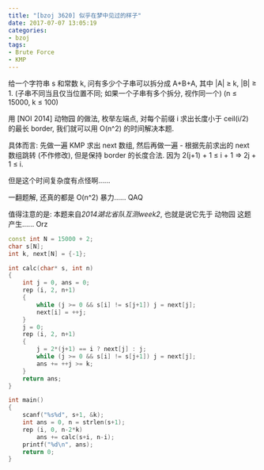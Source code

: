 ```yaml
---
title: "[bzoj 3620] 似乎在梦中见过的样子"
date: 2017-07-07 13:05:19
categories:
- bzoj
tags:
- Brute Force
- KMP
---
```

给一个字符串 s 和常数 k, 问有多少个子串可以拆分成 A+B+A, 其中 |A| &ge; k, |B| &ge; 1. (子串不同当且仅当位置不同; 如果一个子串有多个拆分, 视作同一个) (n &le; 15000, k &le; 100)
<!--more-->
用 [NOI 2014] 动物园 的做法, 枚举左端点, 对每个前缀 i 求出长度小于 ceil(i/2) 的最长 border, 我们就可以用 O(n^2) 的时间解决本题.

具体而言: 先做一遍 KMP 求出 next 数组, 然后再做一遍 - 根据先前求出的 next 数组跳转 (不作修改), 但是保持 border 的长度合法. 因为 2(j+1) + 1 &le; i + 1 => 2j + 1 &le; i.

但是这个时间复杂度有点怪啊......

一翻题解, 还真的都是 O(n^2) 暴力...... QAQ

值得注意的是: 本题来自*2014湖北省队互测week2*, 也就是说它先于 动物园 这题产生...... Orz

```cpp
const int N = 15000 + 2;
char s[N];
int k, next[N] = {-1};

int calc(char* s, int n)
{
	int j = 0, ans = 0;
	rep (i, 2, n+1)
	{
		while (j >= 0 && s[i] != s[j+1]) j = next[j];
		next[i] = ++j;
	}
	j = 0;
	rep (i, 2, n+1)
	{
		j = 2*(j+1) == i ? next[j] : j;
		while (j >= 0 && s[i] != s[j+1]) j = next[j];
		ans += ++j >= k;
	}
	return ans;
}

int main()
{
	scanf("%s%d", s+1, &k);
	int ans = 0, n = strlen(s+1);
	rep (i, 0, n-2*k)
		ans += calc(s+i, n-i);
	printf("%d\n", ans);
	return 0;
}
```